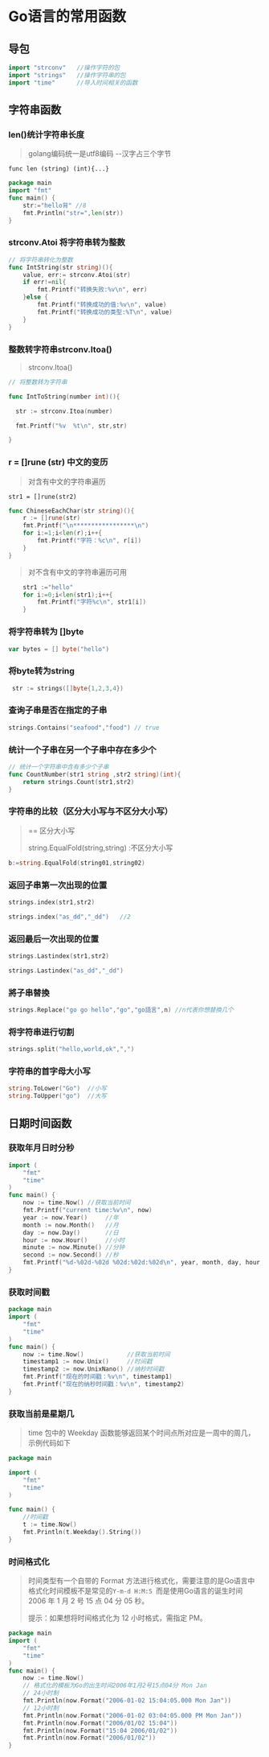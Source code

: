 # Go语言的常用函数

## 导包

```go
import "strconv"   //操作字符的包
import "strings"   //操作字符串的包
import "time"	   //导入时间相关的函数
```

## 字符串函数

### len()统计字符串长度

> golang编码统一是utf8编码  --汉字占三个字节

```
func len (string) (int){...}
```

```go
package main
import "fmt"
func main() {
	str:="hello背" //8  
	fmt.Println("str=",len(str))
}
```

### strconv.Atoi 将字符串转为整数

```go
// 将字符串转化为整数
func IntString(str string)(){
	value, err:= strconv.Atoi(str)
	if err!=nil{
		fmt.Printf("转换失败:%v\n", err)
	}else {
		fmt.Printf("转换成功的值:%v\n", value)
		fmt.Printf("转换成功的类型:%T\n", value)
	}
}
```

### 整数转字符串strconv.Itoa()

> strconv.Itoa()

```go
// 将整数转为字符串

func IntToString(number int)(){

  str := strconv.Itoa(number)

  fmt.Printf("%v  %t\n", str,str)

}
```



### r = []rune (str) 中文的变历

> 对含有中文的字符串遍历

```
str1 = []rune(str2)
```

```go
func ChineseEachChar(str string)(){
	r := []rune(str)
	fmt.Printf("\n*****************\n")
	for i:=1;i<len(r);i++{
		fmt.Printf("字符：%c\n", r[i])
	}
}
```

> 对不含有中文的字符串遍历可用

```go
	str1 :="hello"
	for i:=0;i<len(str1);i++{
		fmt.Printf("字符%c\n", str1[i])
	}
```

### 将字符串转为 []byte  

```go
var bytes = [] byte("hello")
```

### 将byte转为string

```go
 str := strings([]byte{1,2,3,4})
```

### 查询子串是否在指定的子串

```go
strings.Contains("seafood","food") // true
```

### 统计一个子串在另一个子串中存在多少个

```go
// 统计一个字符串中含有多少个子串
func CountNumber(str1 string ,str2 string)(int){
	return strings.Count(str1,str2)
}
```

### 字符串的比较（区分大小写与不区分大小写）

> == 区分大小写
>
> string.EqualFold(string,string) :不区分大小写

```go
b:=string.EqualFold(string01,string02) 
```

### 返回子串第一次出现的位置

```go
strings.index(str1,str2)

strings.index("as_dd","_dd")   //2
```

### 返回最后一次出现的位置

```go
strings.Lastindex(str1,str2)

strings.Lastindex("as_dd","_dd") 
```

### 將子串替換

```go
strings.Replace("go go hello","go","go語言",n) //n代表你想替換几个
```

### 将字符串进行切割

```go
strings.split("hello,world,ok",",")
```

### 字符串的首字母大小写

```go
string.ToLower("Go")  //小写
string.ToUpper("go")  //大写
```

## 日期时间函数

### 获取年月日时分秒

```go
import (
    "fmt"
    "time"
)
func main() {
    now := time.Now() //获取当前时间
    fmt.Printf("current time:%v\n", now)
    year := now.Year()     //年
    month := now.Month()   //月
    day := now.Day()       //日
    hour := now.Hour()     //小时
    minute := now.Minute() //分钟
    second := now.Second() //秒
    fmt.Printf("%d-%02d-%02d %02d:%02d:%02d\n", year, month, day, hour, minute, second)
}
```

### 获取时间戳

```go
package main
import (
    "fmt"
    "time"
)
func main() {
    now := time.Now()            //获取当前时间
    timestamp1 := now.Unix()     //时间戳
    timestamp2 := now.UnixNano() //纳秒时间戳
    fmt.Printf("现在的时间戳：%v\n", timestamp1)
    fmt.Printf("现在的纳秒时间戳：%v\n", timestamp2)
}
```

### 获取当前是星期几

> time 包中的 Weekday 函数能够返回某个时间点所对应是一周中的周几，示例代码如下

```go
package main

import (
    "fmt"
    "time"
)

func main() {
    //时间戳
    t := time.Now()
    fmt.Println(t.Weekday().String())
}
```

### 时间格式化

> 时间类型有一个自带的 Format 方法进行格式化，需要注意的是Go语言中格式化时间模板不是常见的`Y-m-d H:M:S `而是使用Go语言的诞生时间 2006 年 1 月 2 号 15 点 04 分 05 秒。
>
> 提示：如果想将时间格式化为 12 小时格式，需指定 PM。

```go
package main
import (   
    "fmt"  
    "time"
)
func main() { 
    now := time.Now()  
    // 格式化的模板为Go的出生时间2006年1月2号15点04分 Mon Jan   
    // 24小时制   
    fmt.Println(now.Format("2006-01-02 15:04:05.000 Mon Jan"))    
    // 12小时制    
    fmt.Println(now.Format("2006-01-02 03:04:05.000 PM Mon Jan"))   
    fmt.Println(now.Format("2006/01/02 15:04"))  
    fmt.Println(now.Format("15:04 2006/01/02")) 
    fmt.Println(now.Format("2006/01/02"))
}
```